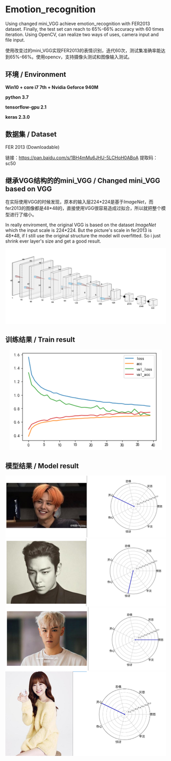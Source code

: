 # Emotion_recognition
Using changed mini_VGG achieve emotion_recognition with FER2013 dataset. Finally, the test set can reach to 65%-66% accuracy with 60 times iteration. Using OpenCV, can realize two ways of uses, camera input and file input.

使用改变过的mini_VGG实现FER2013的表情识别，迭代60次，测试集准确率能达到65%-66%。使用opencv，支持摄像头测试和图像输入测试。

## 环境 / Environment
**Win10 + core i7 7th + Nvidia Geforce 940M**

**python 3.7**

**tensorflow-gpu 2.1**

**keras 2.3.0**

## 数据集 / Dataset
FER 2013 (Downloadable)

链接：https://pan.baidu.com/s/1BH4mMu6JHU-5LCHoH0ABoA 
提取码：sc50

## 继承VGG结构的的mini_VGG / Changed mini_VGG based on VGG

在实际使用VGG的时候发现，原本的输入层224\*224是基于*ImageNet*，而fer2013的图像都是48\*48的，直接使用VGG很容易造成过拟合，所以就把整个模型进行了缩小。

In really enviroment, the original VGG is based on the dataset *ImageNet* which the input scale is 224\*224. But the picture's scale in fer2013 is 48\*48, if I still use the original structure the model will overfitted. So i just shrink ever layer's size and get a good result.

![network structure](pic/network.png)

## 训练结果 / Train result

<center>
    <img src="pic/final.png">
</center>

## 模型结果 / Model result
<center>
    <img src="pic/test1.png">
    <img src="pic/test2.png">
    <img src="pic/test3.png">
    <img src="pic/test4.png">
</center>
